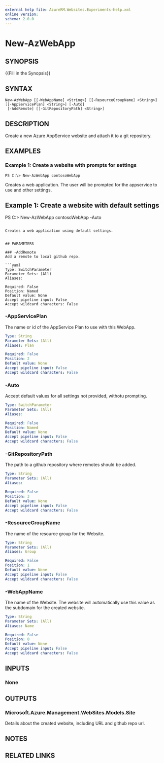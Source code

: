 ```yaml
---
external help file: AzureRM.Websites.Experiments-help.xml
online version: 
schema: 2.0.0
---
```


# New-AzWebApp

## SYNOPSIS
{{Fill in the Synopsis}}

## SYNTAX

```
New-AzWebApp [[-WebAppName] <String>] [[-ResourceGroupName] <String>] [[-AppServicePlan] <String>] [-Auto]
 [-AddRemote] [[-GitRepositoryPath] <String>]
```

## DESCRIPTION
Create a new Azure AppService website and attach it to a git repository.

## EXAMPLES

### Example 1: Create a website with prompts for settings
```
PS C:\> New-AzWebApp contosoWebApp
```

Creates a web application.  The user will be prompted for the appservice to use and other settings.

## Example 1: Create a website with default settings
PS C:\> New-AzWebApp contosoWebApp -Auto
```

Creates a web application using default settings.


## PARAMETERS

### -AddRemote
Add a remote to local github repo.

```yaml
Type: SwitchParameter
Parameter Sets: (All)
Aliases: 

Required: False
Position: Named
Default value: None
Accept pipeline input: False
Accept wildcard characters: False
```

### -AppServicePlan
The name or id of the AppService Plan to use with this WebApp.

```yaml
Type: String
Parameter Sets: (All)
Aliases: Plan

Required: False
Position: 2
Default value: None
Accept pipeline input: False
Accept wildcard characters: False
```

### -Auto
Accept default values for all settings not provided, withotu prompting.

```yaml
Type: SwitchParameter
Parameter Sets: (All)
Aliases: 

Required: False
Position: Named
Default value: None
Accept pipeline input: False
Accept wildcard characters: False
```

### -GitRepositoryPath
The path to a github repository where remotes should be added.

```yaml
Type: String
Parameter Sets: (All)
Aliases: 

Required: False
Position: 3
Default value: None
Accept pipeline input: False
Accept wildcard characters: False
```

### -ResourceGroupName
The name of the resource group for the Website.

```yaml
Type: String
Parameter Sets: (All)
Aliases: Group

Required: False
Position: 1
Default value: None
Accept pipeline input: False
Accept wildcard characters: False
```

### -WebAppName
The name of the Website. The website will automatically use this value as the subdomain for the created website.

```yaml
Type: String
Parameter Sets: (All)
Aliases: Name

Required: False
Position: 0
Default value: None
Accept pipeline input: False
Accept wildcard characters: False
```

## INPUTS

### None


## OUTPUTS

### Microsoft.Azure.Management.WebSites.Models.Site
Details about the created website, including URL and github repo url.


## NOTES

## RELATED LINKS

